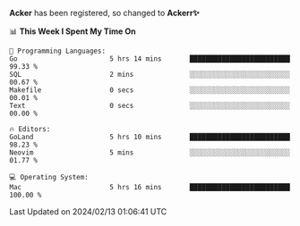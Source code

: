 **Acker** has been registered, so changed to **Ackerr✨**

<!--START_SECTION:waka-->
📊 **This Week I Spent My Time On** 

```text
💬 Programming Languages: 
Go                       5 hrs 14 mins       █████████████████████████   99.33 % 
SQL                      2 mins              ░░░░░░░░░░░░░░░░░░░░░░░░░   00.67 % 
Makefile                 0 secs              ░░░░░░░░░░░░░░░░░░░░░░░░░   00.01 % 
Text                     0 secs              ░░░░░░░░░░░░░░░░░░░░░░░░░   00.00 % 

🔥 Editors: 
GoLand                   5 hrs 10 mins       █████████████████████████   98.23 % 
Neovim                   5 mins              ░░░░░░░░░░░░░░░░░░░░░░░░░   01.77 % 

💻 Operating System: 
Mac                      5 hrs 16 mins       █████████████████████████   100.00 % 
```


 Last Updated on 2024/02/13 01:06:41 UTC
<!--END_SECTION:waka-->
